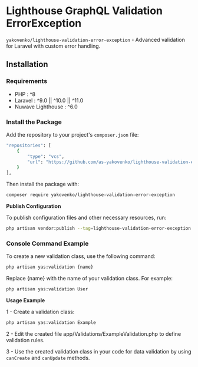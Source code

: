 # Lighthouse GraphQL Validation ErrorException

`yakovenko/lighthouse-validation-error-exception` - Advanced validation for Laravel with custom error handling.

## Installation

### Requirements

- PHP               : ^8
- Laravel           : ^9.0 || ^10.0 || ^11.0
- Nuwave Lighthouse : ^6.0

### Install the Package

Add the repository to your project's `composer.json` file:
```bash
"repositories": [
    {
        "type": "vcs",
        "url": "https://github.com/as-yakovenko/lighthouse-validation-error-exception"
    }
],
```

Then install the package with:
```bash
composer require yakovenko/lighthouse-validation-error-exception
```

**Publish Configuration**

To publish configuration files and other necessary resources, run:
```bash
php artisan vendor:publish --tag=lighthouse-validation-error-exception
```

### Console Command Example

To create a new validation class, use the following command:
```bash
php artisan yas:validation {name}
```

Replace {name} with the name of your validation class. For example:
```bash
php artisan yas:validation User
```

**Usage Example**

1 - Create a validation class:
```bash
php artisan yas:validation Example
```

2 - Edit the created file app/Validations/ExampleValidation.php to define validation rules.

3 - Use the created validation class in your code for data validation by using `canCreate` and `canUpdate` methods.